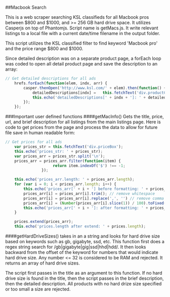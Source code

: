 ##Macbook Search

This is a web scraper searching KSL classifieds for all Macbook pros between $800 and $1000, and >= 256 GB hard drive space. It utilizes Casperjs on top of Phantomjs. Script name is getMacs.js. It write relevant listings to a local file with a current date/time filename in the output folder. 

This script utilizes the KSL classified filter to find keyword 'Macbook pro' and the price range $800 and $1000. 

Since detailed description was on a separate product page, a forEach loop was coded to open all detail product page and save the description to an array:

```javascript
// Get detailed descriptions for all ads
    hrefs.forEach(function(elem, indx, arr) {
        casper.thenOpen('http://www.ksl.com/' + elem).then(function() {
            detailedDescriptions[indx] =   this.fetchText('div.productContentText'); // detail product description
            this.echo('detailedDescriptions[' + indx + ']: ' + detailedDescriptions[indx]);
        });
    });
```

###Important user defined functions
####getMacInfo()
Gets the title, price, url, and brief description for all listings from the main listings page.
Here is code to get prices from the page and process the data to allow for future file save in human readable form:
```javascript
// Get prices for all ads
    var prices_str = this.fetchText('div.priceBox');
    this.echo('prices_str: ' + prices_str);
    var prices_arr = prices_str.split('\n');
    prices_arr = prices_arr.filter(function(item) {
                     return item.indexOf('$') !== -1;
                });

    this.echo('prices_arr.length: ' + prices_arr.length);
    for (var i = 0; i < prices_arr.length; i++) {
        this.echo('prices_arr[' + i + '] before formatting: ' + prices_arr[i]);
        prices_arr[i] = prices_arr[i].trim(); // remove whitespace
        prices_arr[i] = prices_arr[i].replace(',', '') // remove comma
        prices_arr[i] = (Number(prices_arr[i].slice(1)) / 100).toFixed(2);
        this.echo('prices_arr[' + i + ']: after formatting: ' + prices_arr[i]);
    }

    prices.extend(prices_arr);
    this.echo('prices.length after extend: ' + prices.length);
```

####getHardDriveSizes()
takes in an a string and looks for hard drive size based on keywords such as gb, gigabyte, ssd, etc. This function first does a regex string search for /gb|gigabyte|gig|ssd|hhd|hdd/. It then looks backward from the offset of the keyword for numbers that would indicate hard drive size. Any number <= 32 is considered to be RAM and rejected. It returns an array of hard drive sizes.

The script first passes in the title as an argument to this function. If no hard drive size is found in the title, then the script passes in the brief description, then the detailed description. All products with no hard drize size specified or too small a size are rejected. 

